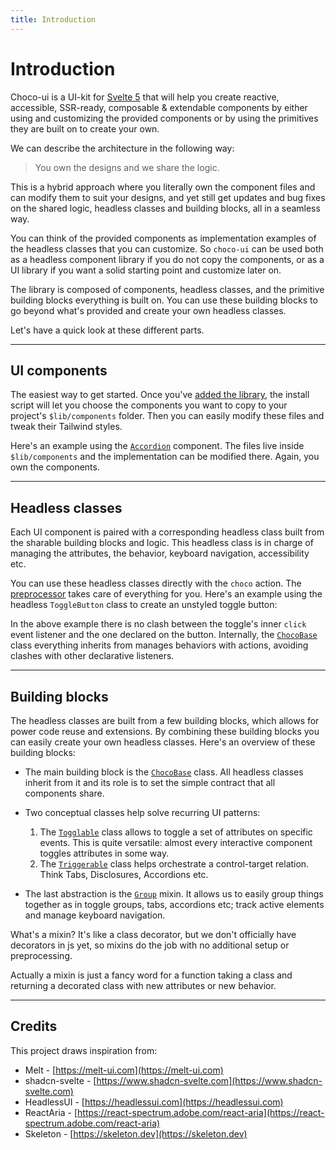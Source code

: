 ```yaml
---
title: Introduction
---
```


<script lang="ts">
	import Highlighter from "$components/Highlighter.svelte";
	import Demo from "$components/Demo.svelte";
</script>

# Introduction

Choco-ui is a UI-kit for [Svelte 5](https://svelte.dev/) that will help you create reactive, accessible, SSR-ready, composable & extendable components by either using and customizing the provided components or by using the primitives they are built on to create your own.

We can describe the architecture in the following way:
> You own the designs and we share the logic.

This is a hybrid approach where you literally own the component files and can modify them to suit your designs, and yet still get updates and bug fixes on the shared logic, headless classes and building blocks, all in a seamless way.

You can think of the provided components as implementation examples of the headless classes that you can customize. So `choco-ui` can be used both as a headless component library if you do not copy the components, or as a UI library if you want a solid starting point and customize later on.

The library is composed of components, headless classes, and the primitive building blocks everything is built on. You can use these building blocks to go beyond what's provided and create your own headless classes.

Let's have a quick look at these different parts.

---

## UI components

The easiest way to get started. Once you've [added the library](/guides/getting-started), the install script will let you choose the components you want to copy to your project's `$lib/components` folder. Then you can easily modify these files and tweak their Tailwind styles.

Here's an example using the [`Accordion`](/) component. The files live inside `$lib/components` and the implementation can be modified there. Again, you own the components.

<Demo file="component.svelte" />

---

## Headless classes

Each UI component is paired with a corresponding headless class built from the sharable building blocks and logic. This headless class is in charge of managing the attributes, the behavior, keyboard navigation, accessibility etc.

You can use these headless classes directly with the `choco` action. The [preprocessor](/guides/preprocessor) takes care of everything for you. Here's an example using the headless `ToggleButton` class to create an unstyled toggle button:

<Demo file="./headless.svelte" value="code" />

In the above example there is no clash between the toggle's inner `click` event listener and the one declared on the button. Internally, the [`ChocoBase`](/blocks/chocobase) class everything inherits from manages behaviors with actions, avoiding clashes with other declarative listeners.

---

## Building blocks

The headless classes are built from a few building blocks, which allows for power code reuse and extensions. By combining these building blocks you can easily create your own headless classes. Here's an overview of these building blocks:

- The main building block is the [`ChocoBase`](/blocks/chocobase) class. All headless classes inherit from it and its role is to set the simple contract that all components share.

- Two conceptual classes help solve recurring UI patterns:
  1. The [`Togglable`](/blocks/togglable) class allows to toggle a set of attributes on specific events. This is quite versatile: almost every interactive component toggles attributes in some way.
  2. The [`Triggerable`](/blocks/triggerable) class helps orchestrate a control-target relation. Think Tabs, Disclosures, Accordions etc.

- The last abstraction is the [`Group`](/blocks/group) mixin. It allows us to easily group things together as in toggle groups, tabs, accordions etc; track active elements and manage keyboard navigation.

What's a mixin? It's like a class decorator, but we don't officially have decorators in js yet, so mixins do the job with no additional setup or preprocessing.

Actually a mixin is just a fancy word for a function taking a class and returning a decorated class with new attributes or new behavior.

---

## Credits

This project draws inspiration from:

- Melt - [https://melt-ui.com](https://melt-ui.com)
- shadcn-svelte - [https://www.shadcn-svelte.com](https://www.shadcn-svelte.com)
- HeadlessUI - [https://headlessui.com](https://headlessui.com)
- ReactAria - [https://react-spectrum.adobe.com/react-aria](https://react-spectrum.adobe.com/react-aria)
- Skeleton - [https://skeleton.dev](https://skeleton.dev)